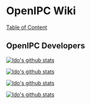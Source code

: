 # OpenIPC Wiki
[Table of Content](../index.md)

OpenIPC Developers
------------------

[![Ido's github stats](https://github-readme-stats.vercel.app/api?username=widgetii)](https://github.com/widgetii)

[![Ido's github stats](https://github-readme-stats.vercel.app/api?username=dimerr)](https://github.com/dimerr)

[![Ido's github stats](https://github-readme-stats.vercel.app/api?username=zigfisher)](https://github.com/zigfisher)

[![Ido's github stats](https://github-readme-stats.vercel.app/api?username=themactep)](https://github.com/themactep)
